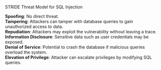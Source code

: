 STRIDE Threat Model for SQL Injection

**Spoofing**: No direct threat.   
**Tampering**: Attackers can tamper with database queries to gain unauthorized access to data.  
**Repudiation**: Attackers may exploit the vulnerability without leaving a trace.  
**Information Disclosure**: Sensitive data such as user credentials may be exposed.  
**Denial of Service**: Potential to crash the database if malicious queries overload the system.  
**Elevation of Privilege**: Attacker can escalate privileges by modifying SQL queries.
